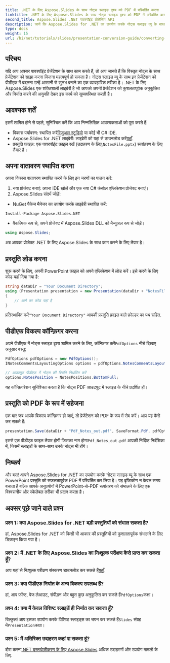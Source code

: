 ```yaml
---
title: .NET के लिए Aspose.Slides के साथ नोट्स स्लाइड दृश्य को PDF में परिवर्तित करना
linktitle: .NET के लिए Aspose.Slides के साथ नोट्स स्लाइड दृश्य को PDF में परिवर्तित करना
second_title: Aspose.Slides .NET पावरपॉइंट प्रोसेसिंग API
description: जानें कि Aspose.Slides for .NET का उपयोग करके नोट्स स्लाइड व्यू के साथ PowerPoint प्रस्तुतियों को आसानी से PDF प्रारूप में कैसे परिवर्तित किया जाए। इस गाइड में विस्तृत निर्देश शामिल हैं।
type: docs
weight: 15
url: /hi/net/tutorials/slides/presentation-conversion-guide/converting-notes-slide-view-to-pdf/
---
```

## परिचय

यदि आप अक्सर पावरपॉइंट प्रेजेंटेशन के साथ काम करते हैं, तो आप जानते हैं कि विस्तृत नोट्स के साथ प्रेजेंटेशन को साझा करना कितना महत्वपूर्ण हो सकता है। नोट्स स्लाइड व्यू के साथ इन प्रेजेंटेशन को पीडीएफ में बदलना उन्हें आसानी से सुलभ बनाने का एक व्यावहारिक तरीका है। .NET के लिए Aspose.Slides एक शक्तिशाली लाइब्रेरी है जो आपको अपनी प्रेजेंटेशन को कुशलतापूर्वक अनुकूलित और निर्यात करने की अनुमति देकर इस कार्य को सुव्यवस्थित करती है।

## आवश्यक शर्तें

इसमें शामिल होने से पहले, सुनिश्चित करें कि आप निम्नलिखित आवश्यकताओं को पूरा करते हैं:

-  विकास पर्यावरण: स्थापित करें[विजुअल स्टूडियो](https://visualstudio.microsoft.com/) या कोई भी C# IDE.
- Aspose.Slides for .NET लाइब्रेरी: लाइब्रेरी को यहां से डाउनलोड करें[यहाँ](https://releases.aspose.com/slides/net/).
-  प्रस्तुति फ़ाइल: एक पावरपॉइंट फ़ाइल रखें (उदाहरण के लिए,`NotesFile.pptx`) रूपांतरण के लिए तैयार है।

## अपना वातावरण स्थापित करना

अपना विकास वातावरण स्थापित करने के लिए इन चरणों का पालन करें:

1. नया प्रोजेक्ट बनाएं: अपना IDE खोलें और एक नया C# कंसोल एप्लिकेशन प्रोजेक्ट बनाएं।
2. Aspose.Slides संदर्भ जोड़ें: 
- NuGet पैकेज मैनेजर का उपयोग करके लाइब्रेरी स्थापित करें:
 ```
 Install-Package Aspose.Slides.NET
 ```
- वैकल्पिक रूप से, अपने प्रोजेक्ट में Aspose.Slides DLL को मैन्युअल रूप से जोड़ें।

```csharp
using Aspose.Slides;
```
अब आपका प्रोजेक्ट .NET के लिए Aspose.Slides के साथ काम करने के लिए तैयार है।

## प्रस्तुति लोड करना

शुरू करने के लिए, अपनी PowerPoint फ़ाइल को अपने एप्लिकेशन में लोड करें। इसे करने के लिए कोड यहाँ दिया गया है:

```csharp
string dataDir = "Your Document Directory";
using (Presentation presentation = new Presentation(dataDir + "NotesFile.pptx"))
{
	// आगे का कोड यहां है
}

```

 प्रतिस्थापित करें`"Your Document Directory"` आपकी प्रस्तुति फ़ाइल वाले फ़ोल्डर का पथ सहित.

## पीडीएफ विकल्प कॉन्फ़िगर करना

 अपने पीडीएफ में नोट्स स्लाइड दृश्य शामिल करने के लिए, कॉन्फ़िगर करें`PdfOptions` नीचे दिखाए अनुसार वस्तु:

```csharp
PdfOptions pdfOptions = new PdfOptions();
INotesCommentsLayoutingOptions options = pdfOptions.NotesCommentsLayouting;

// आउटपुट पीडीएफ में नोट्स की स्थिति निर्धारित करें
options.NotesPosition = NotesPositions.BottomFull;
```

यह कॉन्फ़िगरेशन सुनिश्चित करता है कि नोट्स PDF आउटपुट में स्लाइड के नीचे प्रदर्शित हों।

## प्रस्तुति को PDF के रूप में सहेजना

एक बार जब आपके विकल्प कॉन्फ़िगर हो जाएं, तो प्रेजेंटेशन को PDF के रूप में सेव करें। आप यह कैसे कर सकते हैं:

```csharp
presentation.Save(dataDir + "Pdf_Notes_out.pdf", SaveFormat.Pdf, pdfOptions);
```

 इससे एक पीडीएफ फाइल तैयार होगी जिसका नाम होगा`Pdf_Notes_out.pdf` आपकी निर्दिष्ट निर्देशिका में, जिसमें स्लाइडों के साथ-साथ उनके नोट्स भी होंगे।

## निष्कर्ष

और बस! आपने Aspose.Slides for .NET का उपयोग करके नोट्स स्लाइड व्यू के साथ एक PowerPoint प्रस्तुति को सफलतापूर्वक PDF में परिवर्तित कर लिया है। यह दृष्टिकोण न केवल समय बचाता है बल्कि आपके अनुप्रयोगों में PowerPoint-से-PDF रूपांतरण को संभालने के लिए एक विश्वसनीय और स्केलेबल तरीका भी प्रदान करता है।

## अक्सर पूछे जाने वाले प्रश्न

### प्रश्न 1: क्या Aspose.Slides for .NET बड़ी प्रस्तुतियों को संभाल सकता है?
हां, Aspose.Slides for .NET को किसी भी आकार की प्रस्तुतियों को कुशलतापूर्वक संभालने के लिए डिज़ाइन किया गया है।

### प्रश्न 2: मैं .NET के लिए Aspose.Slides का निःशुल्क परीक्षण कैसे प्राप्त कर सकता हूँ?
 आप यहां से निःशुल्क परीक्षण संस्करण डाउनलोड कर सकते हैं[यहाँ](https://releases.aspose.com/).

### प्रश्न 3: क्या पीडीएफ निर्यात के अन्य विकल्प उपलब्ध हैं?
हां, आप फ़ॉन्ट, पेज लेआउट, संपीड़न और बहुत कुछ अनुकूलित कर सकते हैं`PdfOptions`कक्षा।

### प्रश्न 4: क्या मैं केवल विशिष्ट स्लाइडें ही निर्यात कर सकता हूँ?
 बिल्कुल! आप इसका उपयोग करके विशिष्ट स्लाइड्स का चयन कर सकते हैं`Slides` संग्रह में`Presentation`कक्षा।

### प्रश्न 5: मैं अतिरिक्त उदाहरण कहां पा सकता हूं?
 दौरा करना[.NET दस्तावेज़ीकरण के लिए Aspose.Slides](https://reference.aspose.com/slides/net/) अधिक उदाहरणों और उपयोग मामलों के लिए.